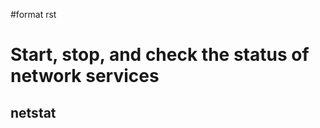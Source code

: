 \#format rst

Start, stop, and check the status of network services
=====================================================

netstat
-------
